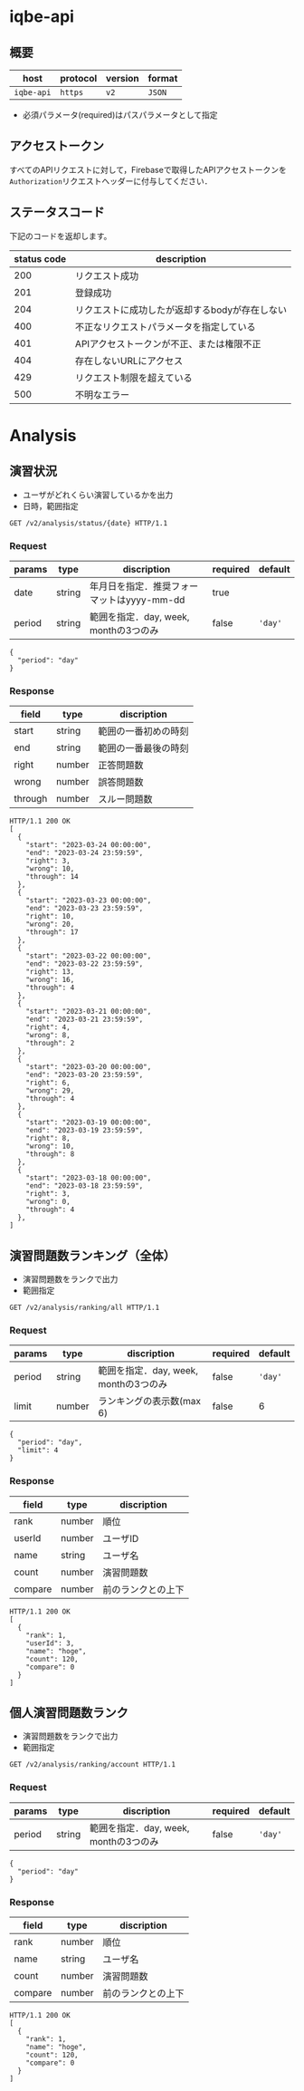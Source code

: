 # iqbe-api

## 概要
|host|protocol|version|format|
|---|---|---|---|
|`iqbe-api`|`https`|`v2`|`JSON`|

- 必須パラメータ(required)はパスパラメータとして指定


## アクセストークン
すべてのAPIリクエストに対して，Firebaseで取得したAPIアクセストークンを`Authorization`リクエストヘッダーに付与してください．

## ステータスコード

下記のコードを返却します。

| status code | description |
| - | - |
| 200 | リクエスト成功 |
| 201 | 登録成功 |
| 204 | リクエストに成功したが返却するbodyが存在しない |
| 400 | 不正なリクエストパラメータを指定している |
| 401 | APIアクセストークンが不正、または権限不正 |
| 404 | 存在しないURLにアクセス |
| 429 | リクエスト制限を超えている |
| 500 | 不明なエラー |

# Analysis

## 演習状況
- ユーザがどれくらい演習しているかを出力
- 日時，範囲指定

```
GET /v2/analysis/status/{date} HTTP/1.1
```

### Request
| params | type | discription | required | default |
|  ----  |  --  |  ---------  |  ------  | ------- |
| date | string | 年月日を指定．推奨フォーマットはyyyy-mm-dd | true | |
| period | string | 範囲を指定．day, week, monthの3つのみ| false | `'day'` |

```
{
  "period": "day"
}
```

### Response
| field | type | discription |
|  ---  |  --  |  ---------  |
| start | string | 範囲の一番初めの時刻 |
| end | string | 範囲の一番最後の時刻 |
| right | number | 正答問題数 |
| wrong | number | 誤答問題数 |
| through| number | スルー問題数 |
```
HTTP/1.1 200 OK
[
  {
    "start": "2023-03-24 00:00:00",
    "end": "2023-03-24 23:59:59",
    "right": 3,
    "wrong": 10,
    "through": 14
  },
  {
    "start": "2023-03-23 00:00:00",
    "end": "2023-03-23 23:59:59",
    "right": 10,
    "wrong": 20,
    "through": 17
  },
  {
    "start": "2023-03-22 00:00:00",
    "end": "2023-03-22 23:59:59",
    "right": 13,
    "wrong": 16,
    "through": 4
  },
  {
    "start": "2023-03-21 00:00:00",
    "end": "2023-03-21 23:59:59",
    "right": 4,
    "wrong": 8,
    "through": 2
  },
  {
    "start": "2023-03-20 00:00:00",
    "end": "2023-03-20 23:59:59",
    "right": 6,
    "wrong": 29,
    "through": 4
  },
  {
    "start": "2023-03-19 00:00:00",
    "end": "2023-03-19 23:59:59",
    "right": 8,
    "wrong": 10,
    "through": 8
  },
  {
    "start": "2023-03-18 00:00:00",
    "end": "2023-03-18 23:59:59",
    "right": 3,
    "wrong": 0,
    "through": 4
  },
]
```

## 演習問題数ランキング（全体）
- 演習問題数をランクで出力
- 範囲指定

```
GET /v2/analysis/ranking/all HTTP/1.1
```

### Request
| params | type | discription | required | default |
|  ----  |  --  |  ---------  |  ------  | ------- |
| period | string | 範囲を指定．day, week, monthの3つのみ| false | `'day'` |
| limit | number | ランキングの表示数(max 6) | false | 6 |

```
{
  "period": "day",
  "limit": 4
}
```

### Response
| field | type | discription |
|  ---  |  --  |  ---------  |
| rank | number | 順位 |
| userId | number | ユーザID |
| name | string | ユーザ名 |
| count | number | 演習問題数 |
| compare | number | 前のランクとの上下 |
```
HTTP/1.1 200 OK
[
  {
    "rank": 1,
    "userId": 3,
    "name": "hoge",
    "count": 120,
    "compare": 0
  }
]
```

## 個人演習問題数ランク
- 演習問題数をランクで出力
- 範囲指定

```
GET /v2/analysis/ranking/account HTTP/1.1
```

### Request
| params | type | discription | required | default |
|  ----  |  --  |  ---------  |  ------  | ------- |
| period | string | 範囲を指定．day, week, monthの3つのみ| false | `'day'` |

```
{
  "period": "day"
}
```

### Response
| field | type | discription |
|  ---  |  --  |  ---------  |
| rank | number | 順位 |
| name | string | ユーザ名 |
| count | number | 演習問題数 |
| compare | number | 前のランクとの上下 |
```
HTTP/1.1 200 OK
[
  {
    "rank": 1,
    "name": "hoge",
    "count": 120,
    "compare": 0
  }
]
```